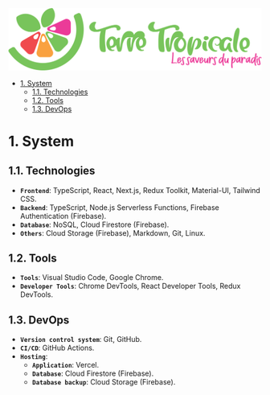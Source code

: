 ![Logo of Terre Tropicale](/public/assets/images/logo/logo.svg)

- [1. System](#1-system)
  - [1.1. Technologies](#11-technologies)
  - [1.2. Tools](#12-tools)
  - [1.3. DevOps](#13-devops)

# 1. System

## 1.1. Technologies

- **`Frontend`**: TypeScript, React, Next.js, Redux Toolkit, Material-UI, Tailwind CSS.
- **`Backend`**: TypeScript, Node.js Serverless Functions, Firebase Authentication (Firebase).
- **`Database`**: NoSQL, Cloud Firestore (Firebase).
- **`Others`**: Cloud Storage (Firebase), Markdown, Git, Linux.

## 1.2. Tools

- **`Tools`**: Visual Studio Code, Google Chrome.
- **`Developer Tools`**: Chrome DevTools, React Developer Tools, Redux DevTools.

## 1.3. DevOps

- **`Version control system`**: Git, GitHub.
- **`CI/CD`**: GitHub Actions.
- **`Hosting`**:
  - **`Application`**: Vercel.
  - **`Database`**: Cloud Firestore (Firebase).
  - **`Database backup`**: Cloud Storage (Firebase).
